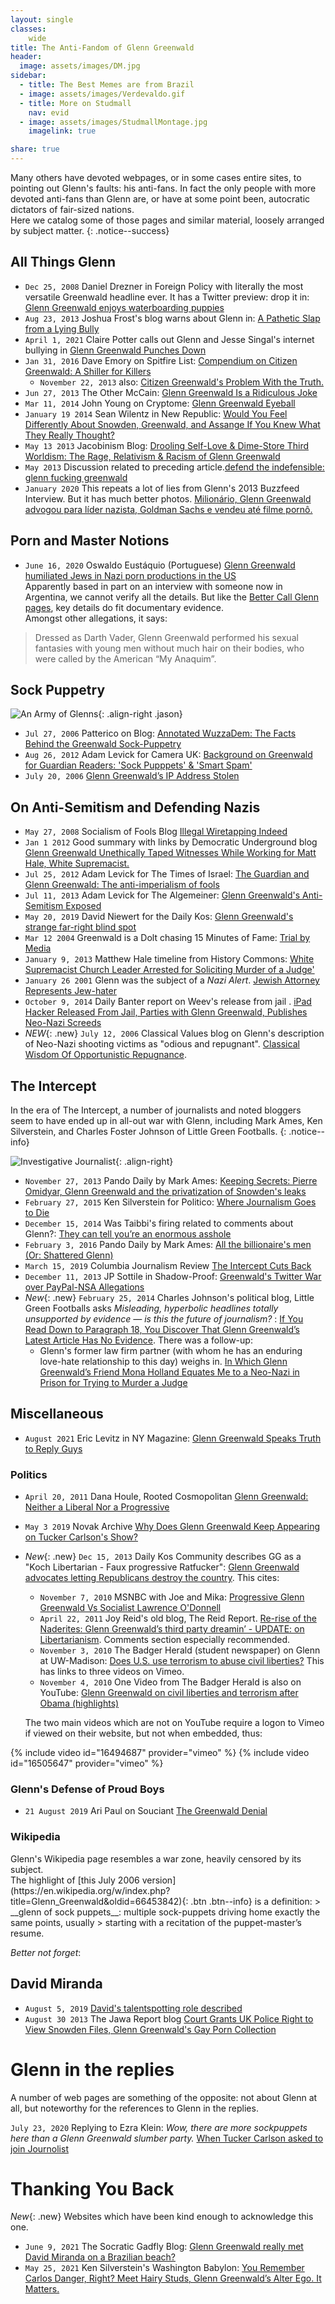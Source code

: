 ```yaml
---
layout: single
classes:
    wide
title: The Anti-Fandom of Glenn Greenwald
header:
  image: assets/images/DM.jpg
sidebar:
  - title: The Best Memes are from Brazil
  - image: assets/images/Verdevaldo.gif
  - title: More on Studmall
    nav: evid
  - image: assets/images/StudmallMontage.jpg
    imagelink: true

share: true
---
```

Many others have devoted webpages, or in some cases entire sites, to pointing out Glenn's faults: his anti-fans.  In fact the only people with more devoted anti-fans than Glenn are, or have at some point been, autocratic dictators of fair-sized nations.  
Here we catalog some of those pages and similar material, loosely arranged by subject matter.
{: .notice--success}


## All Things Glenn

- ``Dec 25, 2008`` Daniel Drezner in Foreign Policy with literally the most versatile Greenwald headline ever. It has a Twitter preview: drop it in: [Glenn Greenwald enjoys waterboarding puppies](https://foreignpolicy.com/2008/12/25/glenn-greenwald-enjoys-waterboarding-puppies/)
- ``Aug 23, 2013`` Joshua Frost's blog warns about Glenn in: [A Pathetic Slap from a Lying Bully](https://joshuafoust.com/pathetic-slap-from-lying-bully/)
- ``April 1, 2021`` Claire Potter calls out Glenn and Jesse Singal's internet bullying in [Glenn Greenwald Punches Down](https://publicseminar.org/essays/glenn-greenwald-punches-down/)
- ``Jan 31, 2016`` Dave Emory on Spitfire List: [Compendium on Citizen Greenwald: A Shiller for Killers](http://spitfirelist.com/for-the-record/ftr-888-compendium-on-citizen-greenwald-a-shiller-for-killers/)
     - ``November 22, 2013`` also: [Citizen Greenwald's Problem With the Truth.](https://spitfirelist.com/news/citizen-greenwalds-problem-with-the-truth/)
- ``Jun 27, 2013`` The Other McCain: [Glenn Greenwald Is a Ridiculous Joke](https://theothermccain.com/2013/06/27/glenn-greenwald-is-a-ridiculous-joke-and-alas-the-internet-never-forgets/)
- ``Mar 11, 2014`` John Young on Cryptome: [Glenn Greenwald Eyeball](https://cryptome.org/2014-info/glenn-greenwald/glenn-greenwald.htm)
- ``January 19 2014`` Sean Wilentz in New Republic: [Would You Feel Differently About Snowden, Greenwald, and Assange If You Knew What They Really Thought?](https://newrepublic.com/article/116253/edward-snowden-glenn-greenwald-julian-assange-what-they-believe)
- ``May 13 2013`` Jacobinism Blog: [Drooling Self-Love & Dime-Store Third Worldism: The Rage, Relativism & Racism of Glenn Greenwald](http://jacobinism.blogspot.com/2013/05/drooling-self-love-dime-store-third.html)
- ``May 2013`` Discussion related to preceding article.[defend the indefensible: glenn fucking greenwald](https://www.ilxor.com/ILX/ThreadSelectedControllerServlet?action=showall&boardid=40&threadid=96478) 
- ``January 2020`` This repeats a lot of lies from Glenn's 2013 Buzzfeed Interview. But it has much better photos. 
[Milionário, Glenn Greenwald advogou para líder nazista, Goldman Sachs e vendeu até filme pornô.](https://ricardoantunes.com.br/exclusivo-milionario-glenn-greenwald-advogou-para-lider-nazista-goldman-sachs-e-vendeu-ate-filme-porno-conheca-sua-trajetoria/) 

## Porn and Master Notions

- ``June 16, 2020`` Oswaldo Eustáquio (Portuguese) [Glenn Greenwald humiliated Jews in Nazi porn productions in the US](https://emribeirao.com/policial/glenn-greenwald-humilhava-judeus-em-producoes-pornograficas-nazistas-nos-eua-37125)  
Apparently based in part on an interview with someone now in Argentina, we cannot verify all the details. But like the [Better Call Glenn pages](/predator-part-2.md), key details do fit documentary evidence.  
Amongst other allegations, it says:  
> Dressed as Darth Vader, Glenn Greenwald performed his sexual fantasies with young men without much hair on their bodies, who were called by the American “My Anaquim”.


## Sock Puppetry

![An Army of Glenns](assets/images/glens.jpg){: .align-right .jason}
- ``Jul 27, 2006`` Patterico on Blog: [Annotated WuzzaDem: The Facts Behind the Greenwald Sock-Puppetry](http://patterico.com/2006/07/27/annotated-wuzzadem-the-facts-behind-the-greenwald-sock-puppetry/)
- ``Aug 26, 2012`` Adam Levick for Camera UK: [Background on Greenwald for Guardian Readers: 'Sock Pupppets' & 'Smart Spam'](https://camera-uk.org/2012/08/26/background-on-glenn-greenwald-for-guardian-readers-sock-puppets-smart-spam/)
- ``July 20, 2006`` [Glenn Greenwald’s IP Address Stolen](https://www.outsidethebeltway.com/glenn_greenwalds_ip_address_stolen/)



## On Anti-Semitism and Defending Nazis

- ``May 27, 2008`` Socialism of Fools Blog [Illegal Wiretapping Indeed](http://www.socialismfools.com/2008/05/illegal-wiretapping-indeed.html)
- ``Jan 1 2012`` Good summary with links by Democratic Underground blog [Glenn Greenwald Unethically Taped Witnesses While Working for Matt Hale, White Supremacist.](https://www.democraticunderground.com/1002101211)
- ``Jul 25, 2012`` Adam Levick for The Times of Israel: [The Guardian and Glenn Greenwald: The anti-imperialism of fools](https://blogs.timesofisrael.com/the-guardian-and-glenn-greenwald-the-anti-imperialism-of-fools/)
- ``Jul 11, 2013`` Adam Levick for The Algemeiner: [Glenn Greenwald's Anti-Semitism Exposed](https://www.algemeiner.com/2013/07/11/glenn-greenwalds-anti-semitism-exposed/)
- ``May 20, 2019`` David Niewert for the Daily Kos: [Glenn Greenwald's strange far-right blind spot](https://www.dailykos.com/stories/2019/5/20/1859118/-The-Tale-of-the-Pontifex-Maximus-and-His-Lawyer-Glenn-Greenwald-s-strange-far-right-blind-spot)
- ``Mar 12 2004`` Greenwald is a Dolt chasing 15 Minutes of Fame: [Trial by Media](https://archive.org/details/TrialByMediaByEdgarJ.Steele2004-OnMattHalesTrial)
- ``January 9, 2013`` Matthew Hale timeline from History Commons: [White Supremacist Church Leader Arrested for Soliciting Murder of a Judge'](https://web.archive.org/web/20130214223104/http://www.historycommons.org/context.jsp?item=a0103halearrest)
- ``January 26 2001`` Glenn was the subject of a _Nazi Alert_. [Jewish Attorney Represents Jew-hater](https://web.archive.org/web/20020701035631/http://www.jdl.org/enemies/nazi/greenwald.shtml)
- ``October 9, 2014`` Daily Banter report on Weev's release from jail . [iPad Hacker Released From Jail, Parties with Glenn Greenwald, Publishes Neo-Nazi Screeds](https://thedailybanter.com/2014/10/09/ipad-hacker-released-jail-parties-glenn-greenwald-publishes-neo-nazi-screeds/)
- _NEW_{: .new} ``July 12, 2006`` Classical Values blog on Glenn's description of Neo-Nazi shooting victims as "odious and repugnant". [Classical Wisdom Of Opportunistic Repugnance](http://www.classicalvalues.com/archives/2006/07/funny_wisd.html).


## The Intercept

In the era of The Intercept, a number of journalists and noted bloggers seem to have ended up in all-out war with Glenn, including Mark Ames, Ken Silverstein, and Charles Foster Johnson of Little Green Footballs.
{: .notice--info}

![Investigative Journalist](assets/images/Kermit.gif){: .align-right}
- ``November 27, 2013`` Pando Daily by Mark Ames: [Keeping Secrets: Pierre Omidyar, Glenn Greenwald and the privatization of Snowden's leaks](https://pando.com/2013/11/27/keeping-secrets/)
- ``February 27, 2015`` Ken Silverstein for Politico: [Where Journalism Goes to Die](https://www.politico.com/magazine/story/2015/02/ken-silverstein-the-intercept-115586/)
- ``December 15, 2014``   Was Taibbi's firing related to comments about Glenn?: [They can tell you’re an enormous asshole](https://www.wired.com/2014/12/life-and-death-of-the-racket/)
- ``February 3, 2016`` Pando Daily by Mark Ames: [All the billionaire's men (Or: Shattered Glenn)](https://pando.com/2016/02/03/all-billionaires-men-or-shattered-glenn/)
- ``March 15, 2019`` Columbia Journalism Review [The Intercept Cuts Back](https://www.cjr.org/business_of_news/layoffs-the-intercept.php)
- ``December 11, 2013`` JP Sottile in Shadow-Proof: [Greenwald's Twitter War over PayPal-NSA Allegations](https://shadowproof.com/2013/12/11/twitter-hosts-epic-war-of-words-over-paypal-nsa-allegations/)
- _New_{: .new} ``February 25, 2014`` Charles Johnson's political blog, Little Green Footballs asks _Misleading, hyperbolic headlines totally unsupported by evidence — is this the future of journalism?_ :  [If You Read Down to Paragraph 18, You Discover That Glenn Greenwald’s Latest Article Has No Evidence](http://littlegreenfootballs.com/article/43112_If_You_Read_Down_to_Paragraph_18_You_Discover_That_Glenn_Greenwalds_Latest_Article_Has_No_Evidence). There was a follow-up:
    * Glenn's former law firm partner (with whom he has an enduring love-hate relationship to this day) weighs in. [In Which Glenn Greenwald’s Friend Mona Holland Equates Me to a Neo-Nazi in Prison for Trying to Murder a Judge](http://littlegreenfootballs.com/article/43115_In_Which_Glenn_Greenwalds_Friend_Mona_Holland_Equates_Me_to_a_Neo-Nazi_in_Prison_for_Trying_to_Murder_a_Judge/comments/)

## Miscellaneous 

- ``August 2021`` Eric Levitz in NY Magazine: [Glenn Greenwald Speaks Truth to Reply Guys](https://nymag.com/intelligencer/2021/08/glenn-greenwald-speaks-truth-to-reply-guys.html)

### Politics

 - ``April 20, 2011`` Dana Houle, Rooted Cosmopolitan [Glenn Greenwald: Neither a Liberal Nor a Progressive](https://rootedcosmopolitan.wordpress.com/2011/04/20/glenn-greenwald-neither-a-liberal-nor-a-progressive/)
- ``May 3 2019`` Novak Archive [Why Does Glenn Greenwald Keep Appearing on Tucker Carlson's Show?](https://www.novakarchive.com/foias/2019/4/20/why-does-glenn-greenwald-keep-going-on-tucker-carlsons-show)
- _New_{: .new} ``Dec 15, 2013`` Daily Kos Community describes GG as a "Koch Libertarian - Faux progressive Ratfucker": [Glenn Greenwald advocates letting Republicans destroy the country](https://www.dailykos.com/stories/2013/12/15/1262880/-Glenn-Greenwald-advocates-letting-Republicans-destroy-the-country). This cites:
    * ``November 7, 2010`` MSNBC with Joe and Mika: [Progressive Glenn Greenwald Vs Socialist Lawrence O'Donnell](https://www.youtube.com/watch?v=aMM9D9ge8uY)
    * ``April 22, 2011`` Joy Reid's old blog, The Reid Report. [Re-rise of the Naderites: Glenn Greenwald’s third party dreamin’ - UPDATE: on Libertarianism](https://web.archive.org/web/20110801052732/http://blog.reidreport.com/2011/04/re-rise-of-the-naderites-glenn-greenwalds-third-party-dreamin/). Comments section especially recommended.
    * ``November 3, 2010`` The Badger Herald (student newspaper) on Glenn at UW-Madison: [Does U.S. use terrorism to abuse civil liberties?](https://badgerherald.com/news/2010/11/03/does-us-use-terroris/) This has links to three videos on Vimeo.
    * ``November 4, 2010`` One Video from The Badger Herald is also on YouTube: [Glenn Greenwald on civil liberties and terrorism after Obama (highlights)](https://www.youtube.com/watch?v=xVjuBT5twJ4)
    
    The two main videos which are not on YouTube require a logon to Vimeo if viewed on their website, but not when embedded, thus:
<div class="vide">
{% include video id="16494687" provider="vimeo" %}  
{% include video id="16505647" provider="vimeo" %}
</div>


### Glenn's Defense of Proud Boys
- ``21 August 2019`` Ari Paul on Souciant [The Greenwald Denial](http://souciant.com/2019/08/the-greenwald-denial/)



### Wikipedia 
<aside>Glenn's Wikipedia page resembles a war zone, heavily censored by its subject.</aside>
The highlight of [this July 2006 version](https://en.wikipedia.org/w/index.php?title=Glenn_Greenwald&oldid=66453842){: .btn .btn--info} is a definition:
> __glenn of sock puppets__: multiple sock-puppets driving home exactly the same points, usually
> starting with a recitation of the puppet-master’s resume.

<br>

_Better not forget_:
## David Miranda

- ``August 5, 2019`` [David's talentspotting role described](https://www.agoraparana.com.br/politica/deputado-david-miranda-era-garoto-de-programa-e-vendia-drogas-em-boate-gay-no-rio-de-janeiro/)
- ``August 30 2013`` The Jawa Report blog [Court Grants UK Police Right to View Snowden Files, Glenn Greenwald's Gay Porn Collection](https://web.archive.org/web/20131113034015/http://mypetjawa.mu.nu/archives/216819.php)


# Glenn in the replies

A number of web pages are something of the opposite: not about Glenn at all, but noteworthy for the references to Glenn in the replies.

``July 23, 2020`` Replying to Ezra Klein: _Wow, there are more sockpuppets here than a Glenn Greenwald slumber party._ [When Tucker Carlson asked to join Journolist](http://voices.washingtonpost.com/ezra-klein/2010/07/when_tucker_carlson_asked_to_j.html)


# Thanking You Back

_New_{: .new}
Websites which have been kind enough to acknowledge this one.

- ``June 9, 2021`` The Socratic Gadfly Blog: [Glenn Greenwald really met David Miranda on a Brazilian beach?](https://socraticgadfly.blogspot.com/2021/06/glenn-greenwald-really-met-david.html)
- ``May 25, 2021`` Ken Silverstein's Washington Babylon: [You Remember Carlos Danger, Right? Meet Hairy Studs, Glenn Greenwald’s Alter Ego. It Matters.](https://washingtonbabylon.com/you-remember-carlos-danger-right-meet-hairy-studs-glenn-greenwalds-alter-ego-it-matters/)

